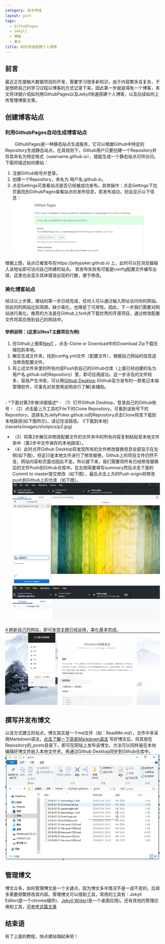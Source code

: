 ```yaml
---
category: 技术养成
layout: post
tags:
  - GithubPages
  - Jekyll
  - 博客
  - 美化
title: 如何快速搭建个人博客
---
```

## 前言
  最近正在接触大数据项目的开发，需要学习很多新知识，由于内容繁多且复杂，于是想把自己的学习过程以博客的方式记录下来。因此第一步就是得有一个博客，本文将详细介绍如何用GithubPages以及Jekyll快速搭建个人博客，以及后续如何上传管理博客文章。


## 创建博客站点
### 利用GithubPages自动生成博客站点
&nbsp; &nbsp; &nbsp; &nbsp; GithubPages是一种静态站点生成服务，它可以根据Github中特定的Repository生成静态站点。在其规则下，Github用户只要创建一个Repository并将其命名为特定格式（username.github.io），就能生成一个静态站点可供访问。下面将描述如何建站：
1. 注册Github账号并登录。
2. 创建一个Repository，命名为 用户名.github.io。
3. 点击Settings可查看站点是否已经被成功发布。具体操作：点击Settings下拉页面找到GithubPages查看站点的发布信息，若发布成功，则会显示以下信息：
![网站发布成功](/assets/images/shotpics/p1.jpg)

根据上图，站点已被发布在https://jellypoker.github.io 上，此时可以在浏览器输入该地址即可访问自己所建的站点。
若发布失败有可能是config配置文件编写出错，这里也会显示具体错误出现的行数，便于修改。


### 美化博客站点
经过以上步骤，建站的第一步已经完成，任何人可以通过输入网址访问你的网站。但此时的网站比较简陋，缺少美化，也降低了可用性。因此，下一步我们需要对网站进行美化。推荐的方法是在Github上fork并下载优秀的开源项目，通过修改配置文件将其应用到自己的网站中。
#### 举例说明：(这里以NexT主题项目为例)
1. 在Github上搜索[NexT](https://github.com/simpleyyt/jekyll-theme-next) ，点击-Clone or Download中的Download Zip下载压缩包到本地。
2. 解压生成文件夹，找到config.yml文件（配置文件），根据自己网站的信息适当修改配置文件。
3. 将上述文件夹里的所有内容Push到自己的Github仓库（上面已经创建的名为用户名.github.io的Repository）里，即可应用成功。这一步涉及的文件较多，容易产生冲突，可以用[Github Desktop](https://desktop.github.com/) (Github官方发布的一款笔记本端管理软件，可事先对其使用说明进行了解)来辅助。
<br/>
- *下面对第3步做详细描述*
  - （1）打开Github Desktop，登录自己的Github账号
  - （2）点击最上方工具栏File下的Clone Repository，可看到该账号下的Repository，选择名为JellyPoker.github.io的Repository点击Clone将其下载到本地路径(如下图所示)，请记住该路径。
![下载到本地](/assets/images/shotpics/p2.jpg)

  - （3）将第2步解压并修改配置文件的文件夹中的所有内容复制粘贴至本地文件夹中（第2步中文件保存的本地路径）。
  - （4）此时点开Github Desktop将发现所有的文件修改替换信息全部显示在左侧(如下图)，但这只是本地文件进行了修改替换，Github上的项目文件仍然不变，网站内容和页面也因此不变。所以接下来，我们需要将所有已经修改替换后的文件Push到Github仓库中。在左侧简要填写summary然后点击下面的Commit to master提交修改（如下图），最后点击上方的Push origin将修改push到Github上的仓库（如下图）。
![显示变化并提交修改](/assets/images/shotpics/p3.jpg)
![push到Github上](/assets/images/shotpics/p4.jpg)

4.刷新自己的网站，即可发现主题已经运用，美化基本完成。
![效果图](/assets/images/shotpics/p6.jpg)

## 撰写并发布博文
以该方式建立的站点，博文其实是一个md文件（如：ReadMe.md），文件中多采用Markdown语法，[点击了解一下简易Markdown语法](https://jellypoker.github.io/小芝士/2018/08/21/the-post-6392)
写好博文后，将其放在Repository的_posts目录下，即可在网站上发布该博文。方法可以同样是在本地编辑好博文并放入本地文件夹，再通过Github Desktop同步到Github仓库中。
![博文所在位置](/assets/images/shotpics/p5.jpg)
## 管理博文
博文众多，如何管理博文是一个关键点，因为博文多半情况不是一成不变的，后续多需要频繁修改其内容。管理博文可以借助工具，常用的工具有：Jekyll Editor(是一个chrome插件)、[Jekyll Writer](http://jekyllwriter.com/)(是一个桌面应用)。还有其他的管理应用和工具，[可参考这篇文章](http://hechonghua.com/easy-post-jekyll/amp/)
## 结束语
有了上面的教程，快点建站嗨起来吧！